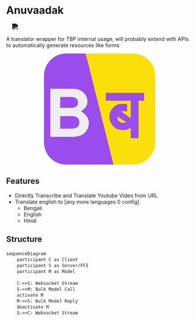 # Anuvaadak
<a
    href="//anuvaadak.nukes.in" class="try b0 d-ib rx10"
    style="font-size: 18px !important;line-height: 0.5em;padding: 12px 16px;background: var(--theme-color);color: #fff !important;"
    >
    <img class="b0 icon" src="https://raw.githubusercontent.com/FortAwesome/Font-Awesome/6.x/svgs/solid/globe.svg" style="height: 1em;filter: invert(100%);margin-right: 5px;">
    <span class="p-rel" style="font-size:0.9em; top:-4px;">Try Now</span>
</a>

A translator wrapper for TBP internal usage, will probably extend with APIs to automatically generate resources like forms

<div align="center">
    <img class="mx-a b0" height="300px" width="300px" src="./assets/logo.svg" />
</div>


## Features
- Directly Transcribe and Translate Youtube Video from URL
- Translate english to [any more languages 0 config]
    - Bengali
    - English
    - Hindi


## Structure
```mermaid
sequenceDiagram
    participant C as Client
    participant S as Server/FFI
    participant M as Model

    C->>S: Websocket Stream
    S->>M: Bulk Model Call
    activate M
    M->>S: Bulk Model Reply
    deactivate M
    S->>C: Websocket Stream
```
